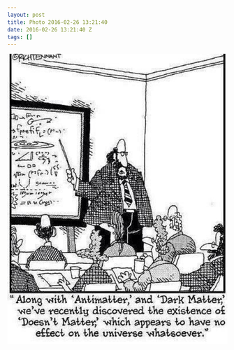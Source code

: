 ```yaml
---
layout: post
title: Photo 2016-02-26 13:21:40
date: 2016-02-26 13:21:40 Z
tags: []
---
```

![](/media/2016/02/140026714904.jpg)
